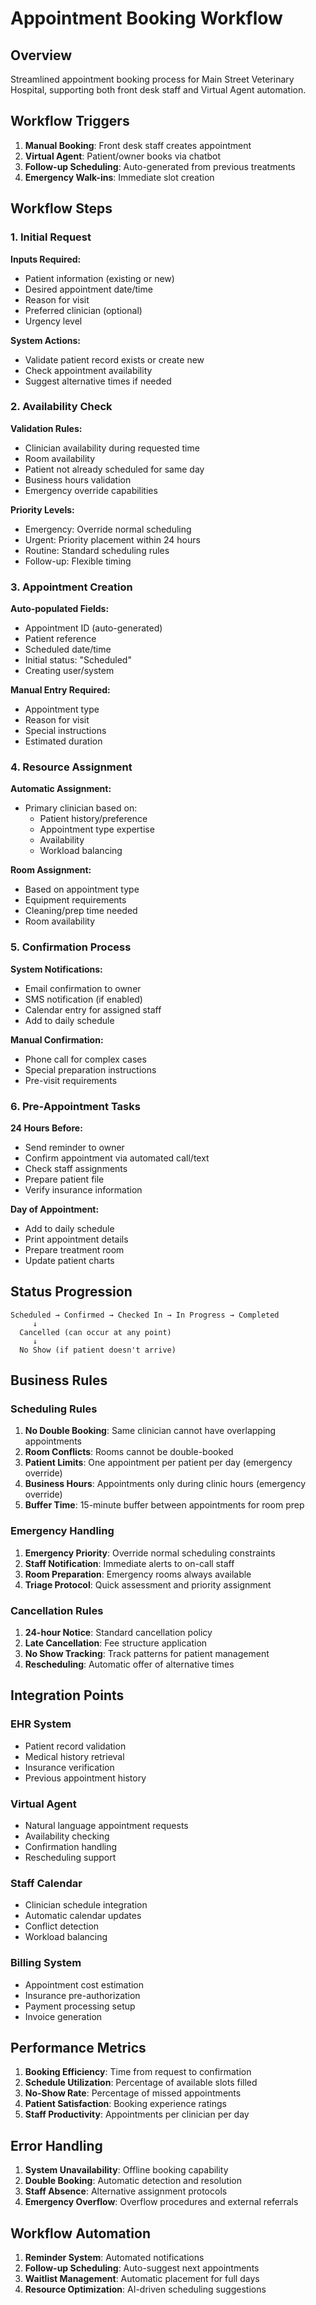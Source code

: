 # Appointment Booking Workflow

## Overview
Streamlined appointment booking process for Main Street Veterinary Hospital, supporting both front desk staff and Virtual Agent automation.

## Workflow Triggers
1. **Manual Booking**: Front desk staff creates appointment
2. **Virtual Agent**: Patient/owner books via chatbot
3. **Follow-up Scheduling**: Auto-generated from previous treatments
4. **Emergency Walk-ins**: Immediate slot creation

## Workflow Steps

### 1. Initial Request
**Inputs Required:**
- Patient information (existing or new)
- Desired appointment date/time
- Reason for visit
- Preferred clinician (optional)
- Urgency level

**System Actions:**
- Validate patient record exists or create new
- Check appointment availability
- Suggest alternative times if needed

### 2. Availability Check
**Validation Rules:**
- Clinician availability during requested time
- Room availability
- Patient not already scheduled for same day
- Business hours validation
- Emergency override capabilities

**Priority Levels:**
- Emergency: Override normal scheduling
- Urgent: Priority placement within 24 hours
- Routine: Standard scheduling rules
- Follow-up: Flexible timing

### 3. Appointment Creation
**Auto-populated Fields:**
- Appointment ID (auto-generated)
- Patient reference
- Scheduled date/time
- Initial status: "Scheduled"
- Creating user/system

**Manual Entry Required:**
- Appointment type
- Reason for visit
- Special instructions
- Estimated duration

### 4. Resource Assignment
**Automatic Assignment:**
- Primary clinician based on:
  - Patient history/preference
  - Appointment type expertise
  - Availability
  - Workload balancing

**Room Assignment:**
- Based on appointment type
- Equipment requirements
- Cleaning/prep time needed
- Room availability

### 5. Confirmation Process
**System Notifications:**
- Email confirmation to owner
- SMS notification (if enabled)
- Calendar entry for assigned staff
- Add to daily schedule

**Manual Confirmation:**
- Phone call for complex cases
- Special preparation instructions
- Pre-visit requirements

### 6. Pre-Appointment Tasks
**24 Hours Before:**
- Send reminder to owner
- Confirm appointment via automated call/text
- Check staff assignments
- Prepare patient file
- Verify insurance information

**Day of Appointment:**
- Add to daily schedule
- Print appointment details
- Prepare treatment room
- Update patient charts

## Status Progression
```
Scheduled → Confirmed → Checked In → In Progress → Completed
     ↓
  Cancelled (can occur at any point)
     ↓
  No Show (if patient doesn't arrive)
```

## Business Rules

### Scheduling Rules
1. **No Double Booking**: Same clinician cannot have overlapping appointments
2. **Room Conflicts**: Rooms cannot be double-booked
3. **Patient Limits**: One appointment per patient per day (emergency override)
4. **Business Hours**: Appointments only during clinic hours (emergency override)
5. **Buffer Time**: 15-minute buffer between appointments for room prep

### Emergency Handling
1. **Emergency Priority**: Override normal scheduling constraints
2. **Staff Notification**: Immediate alerts to on-call staff
3. **Room Preparation**: Emergency rooms always available
4. **Triage Protocol**: Quick assessment and priority assignment

### Cancellation Rules
1. **24-hour Notice**: Standard cancellation policy
2. **Late Cancellation**: Fee structure application
3. **No Show Tracking**: Track patterns for patient management
4. **Rescheduling**: Automatic offer of alternative times

## Integration Points

### EHR System
- Patient record validation
- Medical history retrieval
- Insurance verification
- Previous appointment history

### Virtual Agent
- Natural language appointment requests
- Availability checking
- Confirmation handling
- Rescheduling support

### Staff Calendar
- Clinician schedule integration
- Automatic calendar updates
- Conflict detection
- Workload balancing

### Billing System
- Appointment cost estimation
- Insurance pre-authorization
- Payment processing setup
- Invoice generation

## Performance Metrics
1. **Booking Efficiency**: Time from request to confirmation
2. **Schedule Utilization**: Percentage of available slots filled
3. **No-Show Rate**: Percentage of missed appointments
4. **Patient Satisfaction**: Booking experience ratings
5. **Staff Productivity**: Appointments per clinician per day

## Error Handling
1. **System Unavailability**: Offline booking capability
2. **Double Booking**: Automatic detection and resolution
3. **Staff Absence**: Alternative assignment protocols
4. **Emergency Overflow**: Overflow procedures and external referrals

## Workflow Automation
1. **Reminder System**: Automated notifications
2. **Follow-up Scheduling**: Auto-suggest next appointments
3. **Waitlist Management**: Automatic placement for full days
4. **Resource Optimization**: AI-driven scheduling suggestions
